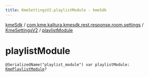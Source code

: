 ```yaml
---
title: KmeSettingsV2.playlistModule - kmeSdk
---
```


[kmeSdk](../../index.html) / [com.kme.kaltura.kmesdk.rest.response.room.settings](../index.html) / [KmeSettingsV2](index.html) / [playlistModule](./playlist-module.html)

# playlistModule

`@SerializedName("playlist_module") var playlistModule: `[`KmePlaylistModule`](../-kme-playlist-module/index.html)`?`